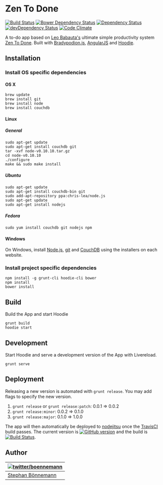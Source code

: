 # Zen To Done
[![Build Status](https://api.travis-ci.org/boennemann/zentodone.svg?branch=master)](https://travis-ci.org/boennemann/zentodone)
[![Bower Dependency Status](https://www.versioneye.com/user/projects/53624813fe0d0724d4000080/badge.png)](https://www.versioneye.com/user/projects/53624813fe0d0724d4000080)
[![Dependency Status](https://david-dm.org/boennemann/zentodone.svg)](https://david-dm.org/boennemann/zentodone)
[![devDependency Status](https://david-dm.org/boennemann/zentodone/dev-status.svg)](https://david-dm.org/boennemann/zentodone#info=devDependencies)
[![Code Climate](http://img.shields.io/codeclimate/github/boennemann/zentodone.svg)](https://codeclimate.com/github/boennemann/zentodone)

A to-do app based on [Leo Babauta's](http://leobabauta.com/) ultimate simple productivity system [Zen To Done](http://zenhabits.net/zen-to-done-ztd-the-ultimate-simple-productivity-system/).
Built with [Bradypodion.js](http://bradypodion.io), [AngularJS](http://angularjs.org) and [Hoodie](http://hood.ie).

## Installation

### Install OS specific dependencies

#### OS X

```shell
brew update
brew install git
brew install node
brew install couchdb
```

#### Linux 

##### General

```shell
sudo apt-get update
sudo apt-get install couchdb git
tar -xvf node-v0.10.10.tar.gz
cd node-v0.10.10
./configure
make && sudo make install
```

##### Ubuntu

```shell
sudo apt-get update
sudo apt-get install couchdb-bin git
sudo add-apt-repository ppa:chris-lea/node.js
sudo apt-get update
sudo apt-get install nodejs
```

##### Fedora

```shell
sudo yum install couchdb git nodejs npm
```

#### Windows

On Windows, install [Node.js](http://nodejs.org/download/), [git](http://git-scm.com/downloads) and [CouchDB](https://couchdb.apache.org/#download) using the installers on each website. 

### Install project specific dependencies

```
npm install -g grunt-cli hoodie-cli bower
npm install
bower install
```

## Build

Build the App and start Hoodie

```shell
grunt build
hoodie start
```

## Development

Start Hoodie and serve a development version of the App with Livereload.

```
grunt serve
```

## Deployment

Releasing a new version is automated with `grunt release`.
You may add flags to specify the new version.

1. `grunt release` or `grunt release:patch`: 0.0.1 => 0.0.2
2. `grunt release:minor`: 0.0.2 => 0.1.0
3. `grunt release:major`: 0.1.0 => 1.0.0

The app will then automatically be deployed to [nodejitsu](https://www.nodejitsu.com/) once the [TravisCI](https://travis-ci.org/) build passes.
The current version is [![GitHub version](https://badge.fury.io/gh/boennemann%2Fzentodone.svg)](http://badge.fury.io/gh/boennemann%2Fzentodone) and the build is [![Build Status](https://api.travis-ci.org/boennemann/zentodone.svg?branch=master)](https://travis-ci.org/boennemann/zentodone). 

## Author
| [![twitter/boennemann](http://gravatar.com/avatar/29e45e7e0bf9561770aae5818f139c80?s=70)](https://twitter.com/boennemann "Follow @boennemann on Twitter") |
|---|
| [Stephan Bönnemann](http://boennemann.me/) |
